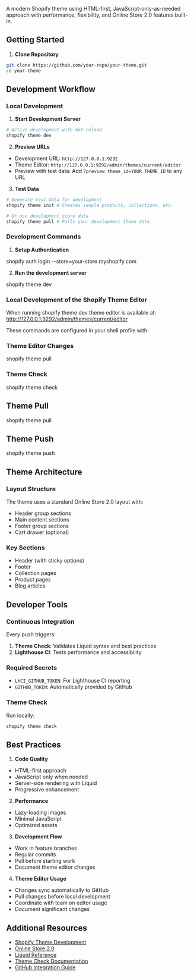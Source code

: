A modern Shopify theme using HTML-first, JavaScript-only-as-needed approach with performance, flexibility, and Online Store 2.0 features built-in.

## Getting Started

1. **Clone Repository**

```bash
git clone https://github.com/your-repo/your-theme.git
cd your-theme
```

## Development Workflow

### Local Development

1. **Start Development Server**

```bash
# Active development with hot-reload
shopify theme dev
```

2. **Preview URLs**

- Development URL: `http://127.0.0.1:9292`
- Theme Editor: `http://127.0.0.1:9292/admin/themes/current/editor`
- Preview with test data: Add `?preview_theme_id=YOUR_THEME_ID` to any URL

3. **Test Data**

```bash
# Generate test data for development
shopify theme init # Creates sample products, collections, etc.

# Or use development store data
shopify theme pull # Pulls your development theme data
```

### Development Commands

1. **Setup Authentication**

shopify auth login --store=your-store.myshopify.com

2. **Run the development server**

shopify theme dev

### Local Development of the Shopify Theme Editor

When running shopify theme dev theme editor is available at:
http://127.0.0.1:9292/admin/themes/current/editor

These commands are configured in your shell profile with:

### Theme Editor Changes

shopify theme pull

### Theme Check

shopify theme check

## Theme Pull

shopify theme pull

## Theme Push

shopify theme push

## Theme Architecture

### Layout Structure

The theme uses a standard Online Store 2.0 layout with:

- Header group sections
- Main content sections
- Footer group sections
- Cart drawer (optional)

### Key Sections

- Header (with sticky options)
- Footer
- Collection pages
- Product pages
- Blog articles

## Developer Tools

### Continuous Integration

Every push triggers:

1. **Theme Check**: Validates Liquid syntax and best practices
2. **Lighthouse CI**: Tests performance and accessibility

### Required Secrets

- `LHCI_GITHUB_TOKEN`: For Lighthouse CI reporting
- `GITHUB_TOKEN`: Automatically provided by GitHub

### Theme Check

Run locally:

```bash
shopify theme check
```

## Best Practices

1. **Code Quality**

- HTML-first approach
- JavaScript only when needed
- Server-side rendering with Liquid
- Progressive enhancement

2. **Performance**

- Lazy-loading images
- Minimal JavaScript
- Optimized assets

3. **Development Flow**

- Work in feature branches
- Regular commits
- Pull before starting work
- Document theme editor changes

4. **Theme Editor Usage**

- Changes sync automatically to GitHub
- Pull changes before local development
- Coordinate with team on editor usage
- Document significant changes

## Additional Resources

- [Shopify Theme Development](https://shopify.dev/themes)
- [Online Store 2.0](https://shopify.dev/themes/os20)
- [Liquid Reference](https://shopify.dev/api/liquid)
- [Theme Check Documentation](https://shopify.dev/docs/themes/tools/theme-check)
- [GitHub Integration Guide](https://shopify.dev/docs/storefronts/themes/tools/github)
